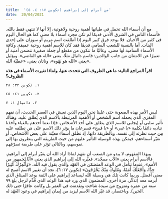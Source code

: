 ```yaml
---
title:  'من أبرام إلى إبراهيم (تكوين ١٧: ٤، ٥)'
date:  20/04/2021
---
```


مع أن أسماء الله تحمل في طياتها أهمية روحية ولاهوتية، إلا أنها لا تنتهي فقط بالله. فأسماء الناس في الشرق الأدنى قديمًا لم تكن مجرد أسماء بلا معنى كما هو الحال اليوم في كثير من الأحيان. فلا يوجد فرق كبير اليوم إذا أطلقت اسم مريم أو سوزان على إحدى البنات. أما بالنسبة للشعب السامي قديمًا فقد كان للاسم أهمية روحية عميقة. وكافة الأسماء السامية لها معنى، وغالبًا ما تتكون من مقطع أو جملة صغيرة تتضمن أمنية أو تعبيرًا عن الامتنان من جانب الوالدين: فاسم دانيال مثلًا، يعنى «الله هو القاضي». ويؤئيل يعني «الله هو يَهْوه»، وناثان يعني، «عطيّة الله».

**اقرأ المراجع التالية: ما هي الظروف التي تتحدث عنها، ولماذا تغيرت الأسماء في هذه الظروف؟**

`١. تكوين ٣٢: ٢٨`

`٢. تكوين ٤١: ٤٥`

`٣. دانيال ١: ٧`

ليس الأمر بهذه الصعوبة حتى علينا نحن اليوم الذين نعيش في العصر الحديث، أن نفهم المغزى الذي يحمله اسم الشخص أو الأهمية المرتبطة بالاسم الذي يُطلق عليه. وهناك تأثير سلبي أو إيجابي للاسم الذي يطلق على أحد الأشخاص. فإذا نعتنا أحدهم بالغباء وأخذنا نناديه دائمًا بكلمة «يا غبي» أو «يا قبيح» فسرعان ما يؤثر ذلك الاسم على مَن نطلقه عليه مِن حيث نظرته إلى نفسه. وبالطريقة ذاتها، إذ نطلق أسماء معيَّنة على بعض الأشخاص، أو نغيّر أسماءهم، فيمكن بهذه الوسيلة التأثير عليهم من حيث الطريقة التي ينظرون بها إلى نفوسهم، وبالتالي تؤثر على طريقة تصرّفهم.

وبهذا المفهوم، لا يبدو من الصعب أن نفهم لماذا أراد الله أن يغيّر أبرام إلى أبراهيم. فالاسم أبرام يعني «الآب ممجّد». فغيَّره الله إلى إبراهيم الذي يعني «أبًا لجمهور من الأمم». عندما نتأمل في الوعد المتضمّن في العَهْد والذي يقول فيه الله، «وَأُثْمِرُكَ كَثِيرًا جِدًّا، وَأَجْعَلُكَ أُمَمًا، وَمُلُوكٌ مِنْكَ يَخْرُجُونَ» (تكوين ١٧: ٦)، نجد أن تغيير الاسم أصبح له معنى أفضل. وربما كانت تلك هي وسيلة الله ليساعد إبراهيم على الثقة بوعد الميثاق الذي أبرمه معه (تذكّر، مرة أخرى، المضمون الذي ورد فيه هذا الوعد الذي قُدِّم لرجل بلغ ٩٩ سنة من عمره ومتزوج من سيدة شاخت وتقدمت في العمر بل وكانت عاقرًا حتى ذلك الحين). وباختصار، قد غيّر الله الاسم ليزيد من إيمان إبراهيم في وعود العَهْد له.